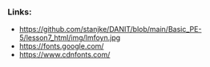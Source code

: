 ### Links:

- https://github.com/stanjke/DANIT/blob/main/Basic_PE-5/lesson7_html/img/lmfoyn.jpg
- https://fonts.google.com/
- https://www.cdnfonts.com/